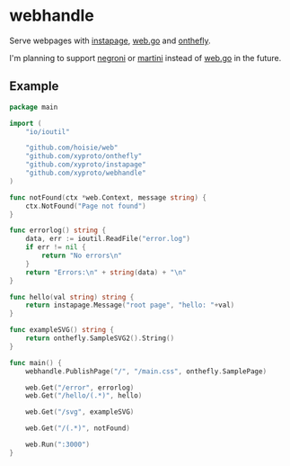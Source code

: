 webhandle
=========

Serve webpages with [instapage](https://github.com/xyproto/instapage), [web.go](https://github.com/hoisie/web) and [onthefly](https://github.com/xyproto/onthefly).

I'm planning to support [negroni](https://github.com/codegangsta/negroni) or [martini](https://github.com/go-martini/martini) instead of [web.go](https://github.com/hoisie/web) in the future.

Example
-------

``` go
package main

import (
	"io/ioutil"

	"github.com/hoisie/web"
	"github.com/xyproto/onthefly"
	"github.com/xyproto/instapage"
	"github.com/xyproto/webhandle"
)

func notFound(ctx *web.Context, message string) {
	ctx.NotFound("Page not found")
}

func errorlog() string {
	data, err := ioutil.ReadFile("error.log")
	if err != nil {
		return "No errors\n"
	}
	return "Errors:\n" + string(data) + "\n"
}

func hello(val string) string {
	return instapage.Message("root page", "hello: "+val)
}

func exampleSVG() string {
	return onthefly.SampleSVG2().String()
}

func main() {
	webhandle.PublishPage("/", "/main.css", onthefly.SamplePage)

	web.Get("/error", errorlog)
	web.Get("/hello/(.*)", hello)

	web.Get("/svg", exampleSVG)

	web.Get("/(.*)", notFound)

	web.Run(":3000")
}
```
